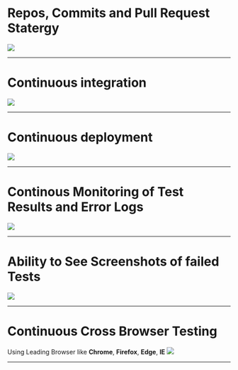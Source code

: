 # Repos, Commits and Pull Request Statergy
![](https://dev.azure.com/SoumyaYalamanchili/2f77fd1c-d6ca-45ca-942c-c9e5cc230e24/_apis/git/repositories/e5788120-7fed-421d-81cb-d42bafee7717/Items?path=%2F.attachments%2Fimage-091a3e85-a65c-4573-b364-47339f60a36a.png&download=false&resolveLfs=true&%24format=octetStream&api-version=5.0-preview.1&sanitize=true&versionDescriptor.version=wikiMaster)

---

# Continuous integration
![](https://dev.azure.com/SoumyaYalamanchili/2f77fd1c-d6ca-45ca-942c-c9e5cc230e24/_apis/git/repositories/e5788120-7fed-421d-81cb-d42bafee7717/Items?path=%2F.attachments%2Fimage-5b399a7e-fba9-40e1-8d65-970719a9c00b.png&download=false&resolveLfs=true&%24format=octetStream&api-version=5.0-preview.1&sanitize=true&versionDescriptor.version=wikiMaster)

---

# Continuous deployment
![](https://dev.azure.com/SoumyaYalamanchili/e8a55e58-8a37-4bda-a941-694c28c20b46/_apis/git/repositories/b1627402-588a-4e4a-982e-1e49a1d293e9/Items?path=%2F.attachments%2Fimage-9e0f2cfd-f583-4b60-a5f9-bfe9dbc356ee.png&download=false&resolveLfs=true&%24format=octetStream&api-version=5.0-preview.1&sanitize=true&versionDescriptor.version=wikiMaster)

---

# Continous Monitoring of Test Results and Error Logs
![](https://dev.azure.com/SoumyaYalamanchili/2f77fd1c-d6ca-45ca-942c-c9e5cc230e24/_apis/git/repositories/e5788120-7fed-421d-81cb-d42bafee7717/Items?path=%2F.attachments%2Fimage-b7ad44bf-d119-4934-ab21-b04b37515db8.png&download=false&resolveLfs=true&%24format=octetStream&api-version=5.0-preview.1&sanitize=true&versionDescriptor.version=wikiMaster)

---

# Ability to See Screenshots of failed Tests
![](https://dev.azure.com/SoumyaYalamanchili/2f77fd1c-d6ca-45ca-942c-c9e5cc230e24/_apis/git/repositories/e5788120-7fed-421d-81cb-d42bafee7717/Items?path=%2F.attachments%2Fimage-59fef0e3-5678-4812-a143-43faad7af5dc.png&download=false&resolveLfs=true&%24format=octetStream&api-version=5.0-preview.1&sanitize=true&versionDescriptor.version=wikiMaster)

---

# Continuous Cross Browser Testing
Using Leading Browser like **Chrome**, **Firefox**, **Edge**, **IE**
![](https://dev.azure.com/SoumyaYalamanchili/2f77fd1c-d6ca-45ca-942c-c9e5cc230e24/_apis/git/repositories/e5788120-7fed-421d-81cb-d42bafee7717/Items?path=%2F.attachments%2Fimage-c9908d79-45d2-4e43-b27b-b75ab6a0dfc4.png&download=false&resolveLfs=true&%24format=octetStream&api-version=5.0-preview.1&sanitize=true&versionDescriptor.version=wikiMaster)

---

